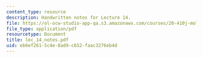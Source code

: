 ```yaml
---
content_type: resource
description: Handwritten notes for Lecture 14.
file: https://ol-ocw-studio-app-qa.s3.amazonaws.com/courses/20-410j-molecular-cellular-and-tissue-biomechanics-be-410j-spring-2003/eb6ef2615c4e8ad9c652faac3276eb4d_lec_14_notes.pdf
file_type: application/pdf
resourcetype: Document
title: lec_14_notes.pdf
uid: eb6ef261-5c4e-8ad9-c652-faac3276eb4d
---
```


